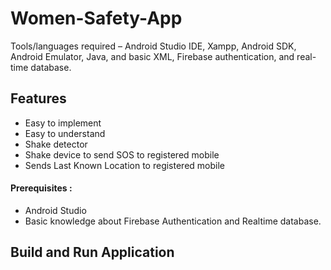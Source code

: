 # Women-Safety-App
Tools/languages required – Android Studio IDE, Xampp, Android SDK, Android Emulator, Java, and basic XML, Firebase authentication, and real-time database.
## Features

- Easy to implement
- Easy to understand
- Shake detector
- Shake device to send SOS to registered mobile
- Sends Last Known Location to registered mobile

#### Prerequisites :
- Android Studio
- Basic knowledge about Firebase Authentication and Realtime database.
## Build and Run Application
